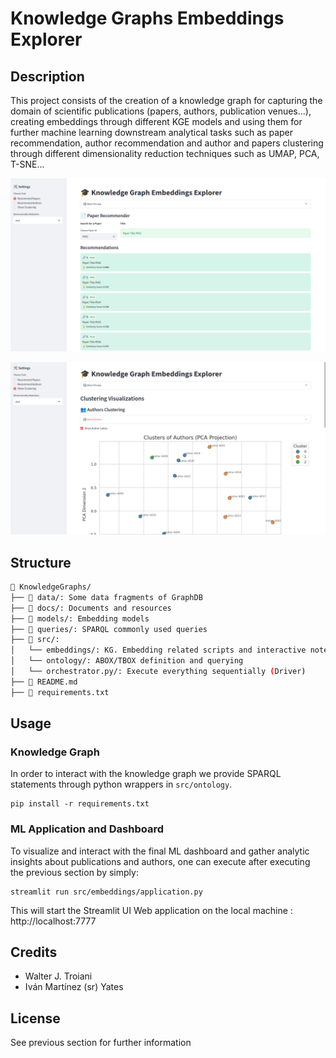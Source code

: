 # Knowledge Graphs Embeddings Explorer

## Description 

This project consists of the creation of a knowledge graph for capturing the domain of scientific publications (papers, authors, publication venues...), creating embeddings through different KGE models and using them for further machine learning downstream analytical tasks such as paper recommendation, author recommendation and author and papers clustering through different dimensionality reduction techniques such as UMAP, PCA, T-SNE...

![Paper Recommender](docs/recommender.png)

![Clustering Visualization](docs/clustering.png)

## Structure
```bash
📁 KnowledgeGraphs/
├── 📁 data/: Some data fragments of GraphDB
├── 📁 docs/: Documents and resources
├── 📁 models/: Embedding models 
├── 📁 queries/: SPARQL commonly used queries
├── 📁 src/:
│   └── embeddings/: KG. Embedding related scripts and interactive notebooks
│   └── ontology/: ABOX/TBOX definition and querying
│   └── orchestrator.py/: Execute everything sequentially (Driver)
├── 📄 README.md
├── 📄 requirements.txt
```


## Usage 

### Knowledge Graph 

In order to interact with the knowledge graph we provide SPARQL statements through python wrappers in `src/ontology`. 

```
pip install -r requirements.txt
```

### ML Application and Dashboard

To visualize and interact with the final ML dashboard and gather analytic insights about publications and authors, one can execute  after executing the previous section by simply:

```
streamlit run src/embeddings/application.py
```

This will start the Streamlit UI Web application on the local machine : http://localhost:7777


## Credits
- Walter J. Troiani 
- Iván Martínez (sr) Yates

## License

See previous section for further information